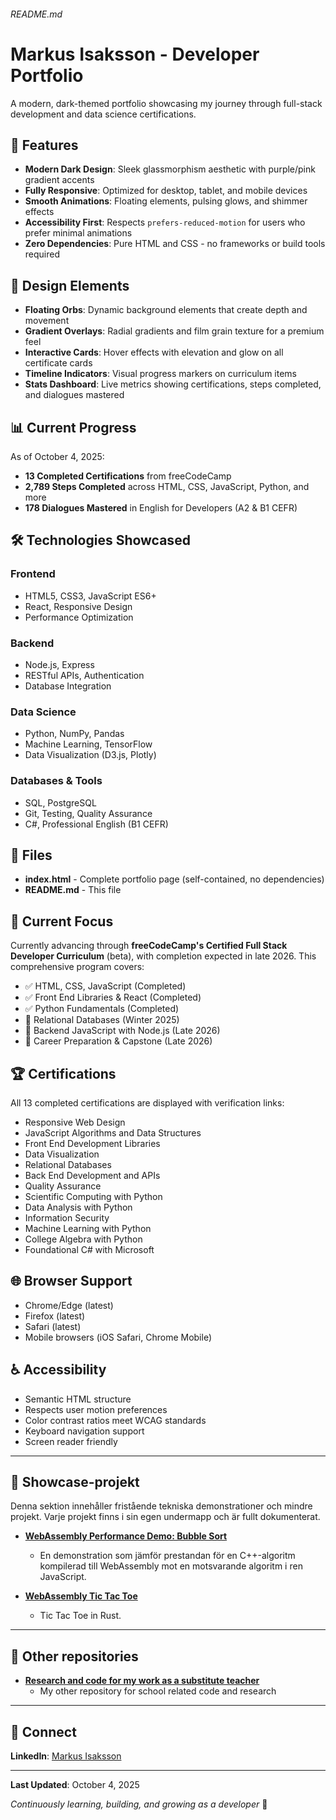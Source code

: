 

###### README.md

# Markus Isaksson - Developer Portfolio

A modern, dark-themed portfolio showcasing my journey through full-stack development and data science certifications.

## 🌟 Features

- **Modern Dark Design**: Sleek glassmorphism aesthetic with purple/pink gradient accents
- **Fully Responsive**: Optimized for desktop, tablet, and mobile devices
- **Smooth Animations**: Floating elements, pulsing glows, and shimmer effects
- **Accessibility First**: Respects `prefers-reduced-motion` for users who prefer minimal animations
- **Zero Dependencies**: Pure HTML and CSS - no frameworks or build tools required

## 🎨 Design Elements

- **Floating Orbs**: Dynamic background elements that create depth and movement
- **Gradient Overlays**: Radial gradients and film grain texture for a premium feel
- **Interactive Cards**: Hover effects with elevation and glow on all certificate cards
- **Timeline Indicators**: Visual progress markers on curriculum items
- **Stats Dashboard**: Live metrics showing certifications, steps completed, and dialogues mastered

## 📊 Current Progress

As of October 4, 2025:
- **13 Completed Certifications** from freeCodeCamp
- **2,789 Steps Completed** across HTML, CSS, JavaScript, Python, and more
- **178 Dialogues Mastered** in English for Developers (A2 & B1 CEFR)

## 🛠️ Technologies Showcased

### Frontend
- HTML5, CSS3, JavaScript ES6+
- React, Responsive Design
- Performance Optimization

### Backend
- Node.js, Express
- RESTful APIs, Authentication
- Database Integration

### Data Science
- Python, NumPy, Pandas
- Machine Learning, TensorFlow
- Data Visualization (D3.js, Plotly)

### Databases & Tools
- SQL, PostgreSQL
- Git, Testing, Quality Assurance
- C#, Professional English (B1 CEFR)

## 📁 Files

- **index.html** - Complete portfolio page (self-contained, no dependencies)
- **README.md** - This file

## 🎯 Current Focus

Currently advancing through **freeCodeCamp's Certified Full Stack Developer Curriculum** (beta), with completion expected in late 2026. This comprehensive program covers:

- ✅ HTML, CSS, JavaScript (Completed)
- ✅ Front End Libraries & React (Completed)
- ✅ Python Fundamentals (Completed)
- 🔄 Relational Databases (Winter 2025)
- 📅 Backend JavaScript with Node.js (Late 2026)
- 📅 Career Preparation & Capstone (Late 2026)

## 🏆 Certifications

All 13 completed certifications are displayed with verification links:
- Responsive Web Design
- JavaScript Algorithms and Data Structures
- Front End Development Libraries
- Data Visualization
- Relational Databases
- Back End Development and APIs
- Quality Assurance
- Scientific Computing with Python
- Data Analysis with Python
- Information Security
- Machine Learning with Python
- College Algebra with Python
- Foundational C# with Microsoft

## 🌐 Browser Support

- Chrome/Edge (latest)
- Firefox (latest)
- Safari (latest)
- Mobile browsers (iOS Safari, Chrome Mobile)

## ♿ Accessibility

- Semantic HTML structure
- Respects user motion preferences
- Color contrast ratios meet WCAG standards
- Keyboard navigation support
- Screen reader friendly

---

## 🚀 Showcase-projekt

Denna sektion innehåller fristående tekniska demonstrationer och mindre projekt. Varje projekt finns i sin egen undermapp och är fullt dokumenterat.

*   **[WebAssembly Performance Demo: Bubble Sort](./projects/wasm-sorter-demo/)**
    *   En demonstration som jämför prestandan för en C++-algoritm kompilerad till WebAssembly mot en motsvarande algoritm i ren JavaScript.

*   **[WebAssembly Tic Tac Toe ](./projects/tic-tac-toe-wasm/)**
    *   Tic Tac Toe in Rust.

---

## 🎯 Other repositories

*   **[Research and code for my work as a substitute teacher](https://markus-school.github.io/)**
    *   My other repository for school related code and research


---

## 📧 Connect

**LinkedIn**: [Markus Isaksson](https://www.linkedin.com/in/markus-isaksson-08273a127/)

---

**Last Updated**: October 4, 2025

*Continuously learning, building, and growing as a developer* 🚀
